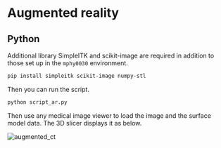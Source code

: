 # Augmented reality 


## Python
Additional library SimpleITK and scikit-image are required in addition to those set up in the `mphy0030` environment.
```bash
pip install simpleitk scikit-image numpy-stl
```

Then you can run the script.
```bash 
python script_ar.py  
```

Then use any medical image viewer to load the image and the surface model data. The 3D slicer displays it as below.  

![augmented_ct](./python/slicer_display.jpg)
